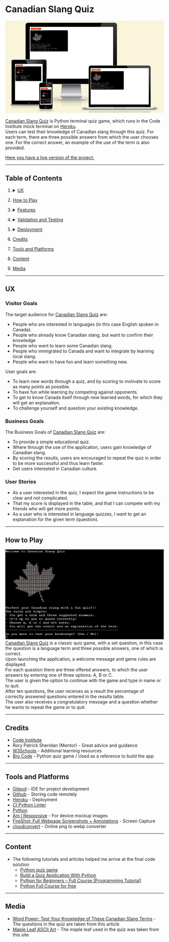 # Canadian Slang Quiz

![Website responsive](assets/img/readme/respo.webp)

[Canadian Slang Quiz](https://canadian-slang-quiz.herokuapp.com/) is Python terminal quiz game, which runs in the Code Institute mock terminal on [Heroku](https://heroku.com/).  
Users can test their knowledge of Canadian slang through this quiz. For each term, there are three possible answers from which the user chooses one. For the correct answer, an example of the use of the term is also provided.  
  
[Here you have a live version of the project.](https://canadian-slang-quiz.herokuapp.com/)  

---

## Table of Contents

1. <details>
   <summary><a href="#ux">UX</a></summary>

   - [Visitor Goals](#visitor-goals)
   - [Business Goals](#business-goals)
   - [User Stories](#user-stories)

</details>

2. <a href="#how-to-play">How to Play</a>

</details>

3. <details>
   <summary><a href="#features">Features</a></summary>

   - [Future Features](#future-features)

</details>

4.  <details>
    <summary><a href="#validation-and-testing">Validation and Testing</a></summary>
    <ul>
    <li><a href="#validation">Validation</a></li>
    <li><a href="#testing">Testing</a></li>

    <li>
    <details>
    <summary><a href="#bugs">Bugs</a></summary>

    - [Fixed Bugs](#fixed-bugs)
    </details>
    </li>
    </ul>

</details>
  
5. <details>
    <summary> <a href="#deployment">Deployment</a></summary>

      - [Github Deployment](#github-deployment)
      - [Local Deployment](#local-deployment)
      - [Heroku Deployment](#heroku-deployment)

</details>

6. <a href="#credits">Credits</a>

7. <a href="#tools-and-platforms">Tools and Platforms</a>

8. <a href="#content">Content</a>

9. <a href="#media">Media</a>

---

## UX

### Visitor Goals  
The target audience for [Canadian Slang Quiz](https://canadian-slang-quiz.herokuapp.com/) are:  
- People who are interested in languages (in this case English spoken in Canada).  
- People who already know Canadian slang, but want to confirm their knowledge  
- People who want to learn some Canadian slang.
- People who immigrated to Canada and want to integrate by learning local slang.  
- People who want to have fun and learn something new.  

User goals are:  
- To learn new words through a quiz, and by scoring to motivate to score as many points as possible.  
- To have fun while learning by competing against opponents.  
- To get to know Canada itself through new learned words, for which they will get an explanation.  
- To challenge yourself and question your existing knowledge.  

### Business Goals  
The Business Goals of [Canadian Slang Quiz](https://canadian-slang-quiz.herokuapp.com/) are:  
- To provide a simple educational quiz.  
- Where through the use of the application, users gain knowledge of Canadian slang.  
- By scoring the results, users are encouraged to repeat the quiz in order to be more successful and thus learn faster.  
- Get users interested in Canadian culture.  

### User Stories  
- As a user interested in the quiz, I expect the game instructions to be clear and not complicated.  
- That my score is displayed in the table, and that I can compete with my friends who will get more points.  
- As a user who is interested in language quizzes, I want to get an explanation for the given term (question).  

---

## How to Play  
![How to Play](assets/img/readme/rules.webp)  
[Canadian Slang Quiz](https://canadian-slang-quiz.herokuapp.com/) is a classic quiz game, with a set question, in this case the question is a language term and three possible answers, one of which is correct.  
Upon launching the application, a welcome message and game rules are displayed.  
For each question there are three offered answers, to which the user answers by entering one of three options: A, B or C.  
The user is given the option to continue with the game and type in name or to quit.  
After ten questions, the user receives as a result the percentage of correctly answered questions entered in the results table.  
The user also receives a congratulatory message and a question whether he wants to repeat the game or to quit.  

---


## Credits

- [Code Institute](https://codeinstitute.net/de/)
- Rory Patrick Sheridan (Mentor) - Great advice and guidance
- [W3Schools](https://www.w3schools.com) - Additional learning resources
- [Bro Code](https://www.youtube.com/watch?v=yriw5Zh406s) - Python quiz game / Used as a reference to build the app  


---

## Tools and Platforms

- [Gitpod](https://gitpod.io/) - IDE for project development
- [Github](https://github.com/) - Storing code remotely
- [Heroku](https://heroku.com/) - Deployment
- [CI Python Linter](https://pep8ci.herokuapp.com/)
- [Python](https://www.python.org/)
- [Am I Responsive](https://ui.dev/amiresponsive) - For device mockup images
- [FireShot: Full Webpage Screenshots + Annotations](https://getfireshot.com/) - Screen Capture
- [cloudconvert](https://cloudconvert.com/png-to-webp) - Online png to webp converter

---

## Content

- The following tutorials and articles helped me arrive at the final code solution
  - [Python quiz game](https://www.youtube.com/watch?v=yriw5Zh406s)  
  - [Build a Quiz Application With Python](https://realpython.com/python-quiz-application/)  
  - [Python for Beginners – Full Course [Programming Tutorial]](https://www.youtube.com/watch?v=eWRfhZUzrAc)  
  - [Python Full Course for free](https://www.youtube.com/watch?v=XKHEtdqhLK8)  

---

## Media

- [Word Power: Test Your Knowledge of These Canadian Slang Terms](https://www.readersdigest.ca/culture/canadian-slang-terms/) - The questions in the quiz are taken from this article  
- [Maple Leaf ASCII Art](https://emojicombos.com/maple-leaf-ascii-art) - The maple leaf used in the quiz was taken from this site  